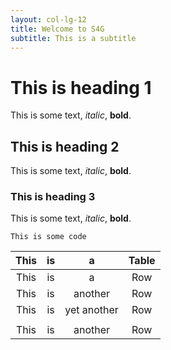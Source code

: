 ```yaml
---
layout: col-lg-12
title: Welcome to S4G
subtitle: This is a subtitle
---
```


# This is heading 1 

This is some text, *italic*, **bold**.

## This is heading 2 

This is some text, *italic*, **bold**.

### This is heading 3

This is some text, *italic*, **bold**.

```
This is some code
```

| This | is | a | Table |
|:---:|:---:|:---:|:---:|
| This | is | a | Row |
| This | is | another | Row |
| This | is | yet another | Row |
| | | | |
| This | is | another | Row |
